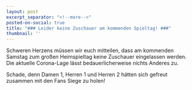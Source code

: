 ```yaml
---
layout: post
excerpt_separator: "<!--more-->"
posted-on-social: true
title: "### Leider keine Zuschauer am kommenden Spieltag! ###"
thumbnail: ''
---
```

Schweren Herzens müssen wir euch mitteilen, dass am kommenden Samstag zum großen Heimspieltag keine Zuschauer eingelassen werden. Die aktuelle Corona-Lage lässt bedauerlicherweise nichts Anderes zu.

Schade, denn Damen 1, Herren 1 und Herren 2 hätten sich gefreut zusammen mit den Fans Siege zu holen!
